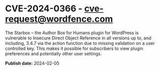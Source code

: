 # CVE-2024-0366 - cve-request@wordfence.com

The Starbox – the Author Box for Humans plugin for WordPress is vulnerable to Insecure Direct Object Reference in all versions up to, and including, 3.4.7 via the action function due to missing validation on a user controlled key. This makes it possible for subscribers to view plugin preferences and potentially other user settings.

**Publish date:** 2024-02-05
